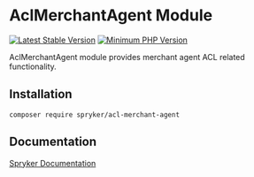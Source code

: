 # AclMerchantAgent Module
[![Latest Stable Version](https://poser.pugx.org/spryker/acl-merchant-agent/v/stable.svg)](https://packagist.org/packages/spryker/acl-merchant-agent)
[![Minimum PHP Version](https://img.shields.io/badge/php-%3E%3D%208.2-8892BF.svg)](https://php.net/)

AclMerchantAgent module provides merchant agent ACL related functionality.

## Installation

```
composer require spryker/acl-merchant-agent
```

## Documentation

[Spryker Documentation](https://docs.spryker.com)
